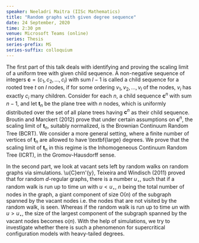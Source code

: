 ```yaml
---
speaker: Neeladri Maitra (IISc Mathematics)
title: "Random graphs with given degree sequence"
date: 24 September, 2020
time: 2:30 pm
venue: Microsoft Teams (online)
series: Thesis
series-prefix: MS
series-suffix: colloquium
---
```


The first part of this talk deals with identifying and proving the scaling limit
of a uniform tree with given child sequence. A non-negative sequence of integers
$\mathbf{c}=(c_1, c_2, ..., c_l)$ with sum $l-1$ is called a child sequence for
a rooted tree $t$ on $l$ nodes, if for some ordering $v_1, v_2,..., v_l$ of the
nodes, $v_i$ has exactly $c_i$ many children. Consider for each $n$, a child
sequence $\mathbf{c}^n$ with sum $n-1$, and let $\mathbf{t}_n$ be the plane tree
with $n$ nodes, which is uniformly distributed over the set of all plane trees
having $\mathbf{c}^n$ as their child sequence. Broutin and Marckert (2012) prove
that under certain assumptions on $\mathbf{c}^n$, the scaling limit of $\mathbf{t}_n$,
suitably normalized, is the Brownian Continuum Random Tree (BCRT). We consider a
more general setting, where a finite number of vertices of $\mathbf{t}_n$ are
allowed to have \textbf{large} degrees. We prove that the scaling limit of
$\mathbf{t}_n$ in this regime is the Inhomogeneous Continuum Random Tree (ICRT),
in the Gromov-Hausdorff sense. 

In the second part, we look at vacant sets left by random walks on random graphs
via simulations. \u{C}ern\'{y}, Teixeira and Windisch (2011) proved that for
random $d$-regular graphs, there is a number $u_{\star}$, such that if a random
walk is run up to time $un$ with $u<u_{\star}$, $n$ being the total number of
nodes in the graph, a giant component of size $\text{O}(n)$ of the subgraph
spanned by the vacant nodes i.e. the nodes that are not visited by the random
walk, is seen. Whereas if the random walk is run up to time $un$ with $u>u_{\star}$,
the size of the largest component of the subgraph spanned by the vacant nodes
becomes $\text{o}(n)$. With the help of simulations, we try to investigate whether
there is such a  phenomenon for supercritical configuration models with heavy-tailed
degrees.
